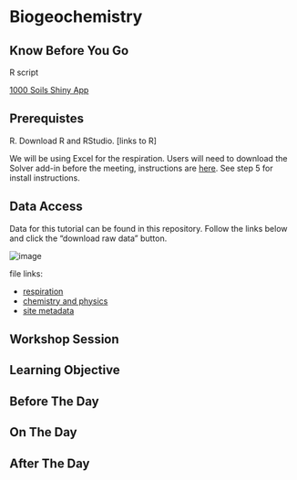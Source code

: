 Biogeochemistry
================

## Know Before You Go
R script

[1000 Soils Shiny App](https://shinyproxy.emsl.pnnl.gov/app/1000soils)

## Prerequistes

R. Download R and RStudio. [links to R]

We will be using Excel for the respiration. Users will need to download the Solver add-in before the meeting, instructions are [here](https://github.com/EMSL-MONet/CommSciMtg_Nov23/blob/main/Biogeochem/Respration%20Curve%20Fitting%20with%20Excel.docx). See step 5 for install instructions.

## Data Access

Data for this tutorial can be found in this repository. Follow the links
below and click the “download raw data” button.

![image](https://github.com/EMSL-MONet/CommSciMtg_Nov23/assets/50244730/1a5382ac-8708-455f-88b5-06b66c117725)


file links:

- [respiration](https://github.com/EMSL-MONet/CommSciMtg_Nov23/blob/main/Biogeochem/data/Respiration_Raw_Data.csv)
- [chemistry and
  physics](https://github.com/EMSL-MONet/CommSciMtg_Nov23/blob/main/Biogeochem/data/bgc_data.csv)
- [site
  metadata](https://github.com/EMSL-MONet/CommSciMtg_Nov23/blob/main/Biogeochem/data/bgc_metadata.csv)


## Workshop Session

## Learning Objective

## Before The Day

## On The Day

## After The Day
